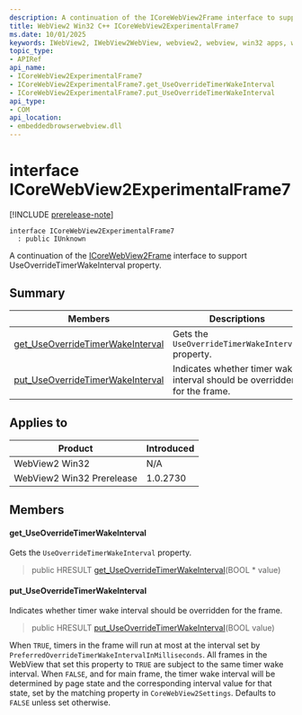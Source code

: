 ```yaml
---
description: A continuation of the ICoreWebView2Frame interface to support UseOverrideTimerWakeInterval property.
title: WebView2 Win32 C++ ICoreWebView2ExperimentalFrame7
ms.date: 10/01/2025
keywords: IWebView2, IWebView2WebView, webview2, webview, win32 apps, win32, edge, ICoreWebView2, ICoreWebView2Controller, browser control, edge html, ICoreWebView2ExperimentalFrame7
topic_type: 
- APIRef
api_name:
- ICoreWebView2ExperimentalFrame7
- ICoreWebView2ExperimentalFrame7.get_UseOverrideTimerWakeInterval
- ICoreWebView2ExperimentalFrame7.put_UseOverrideTimerWakeInterval
api_type:
- COM
api_location:
- embeddedbrowserwebview.dll
---
```


# interface ICoreWebView2ExperimentalFrame7

[!INCLUDE [prerelease-note](../includes/prerelease-note.md)]

```
interface ICoreWebView2ExperimentalFrame7
  : public IUnknown
```

A continuation of the [ICoreWebView2Frame](icorewebview2frame.md#icorewebview2frame) interface to support UseOverrideTimerWakeInterval property.

## Summary

 Members                        | Descriptions
--------------------------------|---------------------------------------------
[get_UseOverrideTimerWakeInterval](#get_useoverridetimerwakeinterval) | Gets the `UseOverrideTimerWakeInterval` property.
[put_UseOverrideTimerWakeInterval](#put_useoverridetimerwakeinterval) | Indicates whether timer wake interval should be overridden for the frame.

## Applies to

Product                         | Introduced
--------------------------------|---------------------------------------------
WebView2 Win32            |    N/A
WebView2 Win32 Prerelease |    1.0.2730

## Members

#### get_UseOverrideTimerWakeInterval

Gets the `UseOverrideTimerWakeInterval` property.

> public HRESULT [get_UseOverrideTimerWakeInterval](#get_useoverridetimerwakeinterval)(BOOL * value)

#### put_UseOverrideTimerWakeInterval

Indicates whether timer wake interval should be overridden for the frame.

> public HRESULT [put_UseOverrideTimerWakeInterval](#put_useoverridetimerwakeinterval)(BOOL value)

When `TRUE`, timers in the frame will run at most at the interval set by `PreferredOverrideTimerWakeIntervalInMilliseconds`. All frames in the WebView that set this property to `TRUE` are subject to the same timer wake interval. When `FALSE`, and for main frame, the timer wake interval will be determined by page state and the corresponding interval value for that state, set by the matching property in `CoreWebView2Settings`. Defaults to `FALSE` unless set otherwise.

